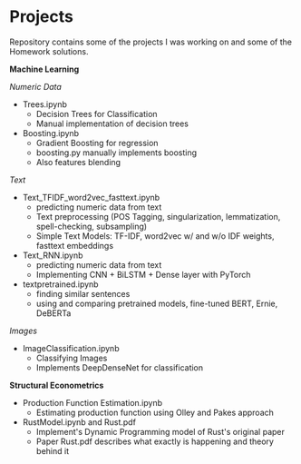 # Projects

Repository contains some of the projects I was working on and some of the Homework solutions.

**Machine Learning**

*Numeric Data*
- Trees.ipynb 
  - Decision Trees for Classification
  - Manual implementation of decision trees
- Boosting.ipynb
  - Gradient Boosting for regression
  - boosting.py manually implements boosting 
  - Also features blending


*Text*
- Text_TFIDF_word2vec_fasttext.ipynb
  - predicting numeric data from text
  - Text preprocessing (POS Tagging, singularization, lemmatization, spell-checking, subsampling)
  - Simple Text Models: TF-IDF, word2vec w/ and w/o IDF weights, fasttext embeddings
- Text_RNN.ipynb
  - predicting numeric data from text
  - Implementing CNN + BiLSTM + Dense layer with PyTorch
- textpretrained.ipynb
  - finding similar sentences
  - using and comparing pretrained models, fine-tuned BERT, Ernie, DeBERTa 

*Images*
- ImageClassification.ipynb
  - Classifying Images
  - Implements DeepDenseNet for classification

**Structural Econometrics**
- Production Function Estimation.ipynb
  - Estimating production function using Olley and Pakes approach
- RustModel.ipynb and Rust.pdf
  - Implement's Dynamic Programming model of Rust's original paper
  - Paper Rust.pdf describes what exactly is happening and theory behind it

